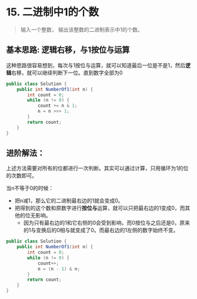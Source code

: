 # 15. 二进制中1的个数

> 输入一个整数， 输出该整数的二进制表示中1的个数。

## 基本思路: 逻辑右移，与1按位与运算

这种思路很容易想到，每次与1按位与运算，就可以知道最后一位是不是1，然后**逻辑**右移，就可以继续判断下一位。直到数字全部为0

```java
public class Solution {
    public int NumberOf1(int n) {
        int count = 0;
        while (n != 0) {
            count += n & 1;
            n = n >>> 1;
        }
        return count;
    }
}
```

## 进阶解法：

上述方法需要对所有的位都进行一次判断。其实可以通过计算，只用循环为1的位的次数即可。

当n不等于0的时候：

- 把n减1，那么它的二进制最右边的1就会变成0。
- 把得到的这个数和原数字进行**按位与**运算，就可以只把最右边的1变成0，而其他的位无影响。
    - 因为只有最右边的1和它右侧的0会受到影响，而0按位与之后还是0，原来的1与变换后的0相与就变成了0。而最右边的1左侧的数字始终不变。

```java
public class Solution {
    public int NumberOf1(int n) {
        int count = 0;
        while (n != 0) {
            count++;
            n = (n - 1) & n;
        }
        return count;
    }
}
```